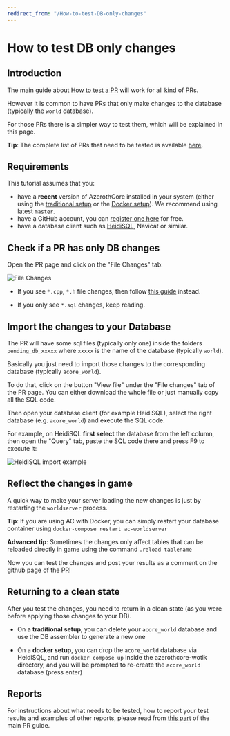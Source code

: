```yaml
---
redirect_from: "/How-to-test-DB-only-changes"
---
```


# How to test DB only changes

## Introduction

The main guide about [How to test a PR](How-to-test-a-PR) will work for all kind of PRs.

However it is common to have PRs that only make changes to the database (typically the `world` database).

For those PRs there is a simpler way to test them, which will be explained in this page.

**Tip**: The complete list of PRs that need to be tested is available [here](https://github.com/azerothcore/azerothcore-wotlk/pulls?q=is%3Apr+is%3Aopen+label%3A%22Waiting+to+be+tested%22).

## Requirements

This tutorial assumes that you:

- have a **recent** version of AzerothCore installed in your system (either using the [traditional setup](Installation) or the [Docker setup](Install-with-Docker)). We recommend using latest `master`.
- have a GitHub account, you can [register one here](https://github.com/join) for free.
- have a database client such as [HeidiSQL](https://www.heidisql.com/), Navicat or similar.

## Check if a PR has only DB changes

Open the PR page and click on the "File Changes" tab:

![File Changes](https://user-images.githubusercontent.com/75517/52176720-ea4da900-27b6-11e9-8459-d58adf7fd50c.png)

- If you see `*.cpp`, `*.h` file changes, then follow [this guide](How-to-test-a-PR) instead.

- If you only see `*.sql` changes, keep reading.

## Import the changes to your Database

The PR will have some sql files (typically only one) inside the folders `pending_db_xxxxx` where `xxxxx` is the name of the database (typically `world`).

Basically you just need to import those changes to the corresponding database (typically `acore_world`).

To do that, click on the button "View file" under the "File changes" tab of the PR page. You can either download the whole file or just manually copy all the SQL code.

Then open your database client (for example HeidiSQL), select the right database (e.g. `acore_world`) and execute the SQL code.

For example, on HeidiSQL **first select** the database from the left column, then open the "Query" tab, paste the SQL code there and press F9 to execute it:

![HeidiSQL import example](https://user-images.githubusercontent.com/75517/52532889-e4624580-2d2b-11e9-8325-aa587c2d080d.png)

## Reflect the changes in game

A quick way to make your server loading the new changes is just by restarting the `worldserver` process.

**Tip**: If you are using AC with Docker, you can simply restart your database container using `docker-compose restart ac-worldserver`

**Advanced tip**: Sometimes the changes only affect tables that can be reloaded directly in game using the command `.reload tablename`

Now you can test the changes and post your results as a comment on the github page of the PR!

## Returning to a clean state

After you test the changes, you need to return in a clean state (as you were before applying those changes to your DB).

- On a **traditional setup**, you can delete your `acore_world` database and use the DB assembler to generate a new one

- On a **docker setup**, you can drop the `acore_world` database via HeidiSQL, and run `docker compose up` inside the azerothcore-wotlk directory, and you will be prompted to re-create the `acore_world` database (press enter)

## Reports

For instructions about what needs to be tested, how to report your test results and examples of other reports, please read from [this part](How-to-test-a-PR#what-needs-to-be-tested) of the main PR guide.